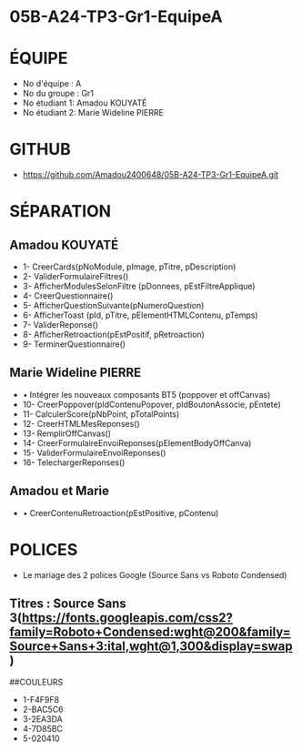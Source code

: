 # 05B-A24-TP3-Gr1-EquipeA
# ÉQUIPE 
* No d'équipe : A
* No du groupe : Gr1
* No étudiant 1: Amadou KOUYATÉ
* No étudiant 2: Marie Wideline PIERRE

# GITHUB
* https://github.com/Amadou2400648/05B-A24-TP3-Gr1-EquipeA.git
# SÉPARATION
## Amadou KOUYATÉ
* 1- CreerCards(pNoModule, pImage, pTitre, pDescription)
* 2- ValiderFormulaireFiltres()
* 3- AfficherModulesSelonFiltre (pDonnees, pEstFiltreApplique)
* 4- CreerQuestionnaire()
* 5- AfficherQuestionSuivante(pNumeroQuestion)
* 6- AfficherToast (pId, pTitre, pElementHTMLContenu, pTemps)
* 7- ValiderReponse()
* 8- AfficherRetroaction(pEstPositif, pRetroaction)
* 9- TerminerQuestionnaire()

## Marie Wideline PIERRE
* •	Intégrer les nouveaux composants BT5 (poppover et offCanvas)
* 10- CreerPoppover(pIdContenuPopover, pIdBoutonAssocie, pEntete)
* 11- CalculerScore(pNbPoint, pTotalPoints)
* 12- CreerHTMLMesReponses()
* 13- RemplirOffCanvas()
* 14- CreerFormulaireEnvoiReponses(pElementBodyOffCanva)
* 15- ValiderFormulaireEnvoiReponses()
* 16- TelechargerReponses()

## Amadou et Marie
* • CreerContenuRetroaction(pEstPositive, pContenu)
# POLICES
*  Le mariage des 2 polices Google (Source Sans vs Roboto Condensed)
 ## Titres : Source Sans 3(https://fonts.googleapis.com/css2?family=Roboto+Condensed:wght@200&family=Source+Sans+3:ital,wght@1,300&display=swap)

##COULEURS
* 1-F4F9F8
* 2-BAC5C6
* 3-2EA3DA
* 4-7D85BC
* 5-020410